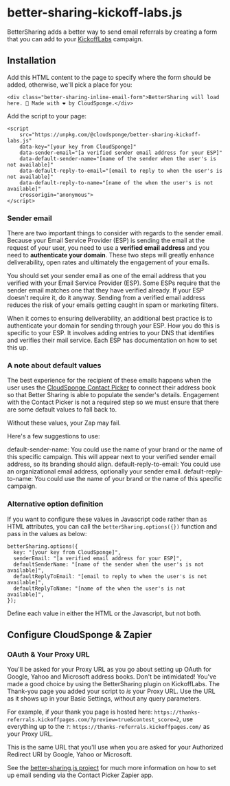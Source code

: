 # better-sharing-kickoff-labs.js

BetterSharing adds a better way to send email referrals by creating a form that you can add to your [KickoffLabs](https://kickofflabs.com/) campaign.

## Installation

Add this HTML content to the page to specify where the form should be added, otherwise, we'll pick a place for you:

    <div class="better-sharing-inline-email-form">BetterSharing will load here. 🔧 Made with ❤️ by CloudSponge.</div>

Add the script to your page:

    <script
        src="https://unpkg.com/@cloudsponge/better-sharing-kickoff-labs.js"
        data-key="[your key from CloudSponge]"
        data-sender-email="[a verified sender email address for your ESP]"
        data-default-sender-name="[name of the sender when the user's is not available]"
        data-default-reply-to-email="[email to reply to when the user's is not available]"
        data-default-reply-to-name="[name of the when the user's is not available]"
        crossorigin="anonymous">
    </script>

### Sender email

There are two important things to consider with regards to the sender email. Because your Email Service Provider (ESP) is sending the email at the request of your user, you need to use a **verified email address** and you need to **authenticate your domain**. These two steps will greatly enhance deliverability, open rates and ultimately the engagement of your emails.

You should set your sender email as one of the email address that you verified with your Email Service Provider (ESP). Some ESPs require that the sender email matches one that they have verified already. If your ESP doesn't require it, do it anyway. Sending from a verified email address reduces the risk of your emails getting caught in spam or marketing filters.

When it comes to ensuring deliverability, an additional best practice is to authenticate your domain for sending through your ESP. How you do this is specific to your ESP. It involves adding entries to your DNS that identifies and verifies their mail service. Each ESP has documentation on how to set this up.

### A note about default values

The best experience for the recipient of these emails happens when the user uses the [CloudSponge Contact Picker](https://www.cloudsponge.com/contact-picker/) to connect their address book so that Better Sharing is able to populate the sender's details. Engagement with the Contact Picker is not a required step so we must ensure that there are some default values to fall back to.

Without these values, your Zap may fail.

Here's a few suggestions to use:

default-sender-name: You could use the name of your brand or the name of this specific campaign. This will appear next to your verified sender email address, so its branding should align.
default-reply-to-email: You could use an organizational email address, optionally your sender email.
default-reply-to-name: You could use the name of your brand or the name of this specific campaign.

### Alternative option definition

If you want to configure these values in Javascript code rather than as HTML attributes, you can call the `betterSharing.options({})` function and pass in the values as below:

    betterSharing.options({
      key: "[your key from CloudSponge]",
      senderEmail: "[a verified email address for your ESP]",
      defaultSenderName: "[name of the sender when the user's is not available]",
      defaultReplyToEmail: "[email to reply to when the user's is not available]",
      defaultReplyToName: "[name of the when the user's is not available]",
    });

Define each value in either the HTML or the Javascript, but not both.


## Configure CloudSponge & Zapier

### OAuth & Your Proxy URL

You'll be asked for your Proxy URL as you go about setting up OAuth for Google, Yahoo and Microsoft address books. Don't be intimidated! You've made a good choice by using the BetterSharing plugin on KickoffLabs. The Thank-you page you added your script to *is* your Proxy URL. Use the URL as it shows up in your Basic Settings, without any query parameters.

For example, if your thank you page is hosted here: `https://thanks-referrals.kickoffpages.com/?preview=true&contest_score=2`, use everything up to the `?`: `https://thanks-referrals.kickoffpages.com/` as your Proxy URL.

This is the same URL that you'll use when you are asked for your Authorized Redirect URI by Google, Yahoo or Microsoft.

See the [better-sharing.js project](https://www.npmjs.com/package/@cloudsponge/better-sharing.js) for much more information on how to set up email sending via the Contact Picker Zapier app.
